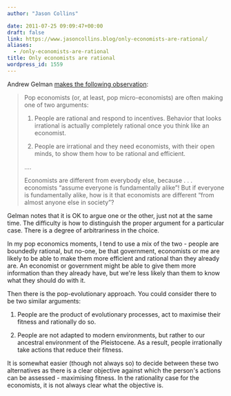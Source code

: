 ```yaml
---
author: "Jason Collins"

date: 2011-07-25 09:09:47+00:00
draft: false
link: https://www.jasoncollins.blog/only-economists-are-rational/
aliases:
  - /only-economists-are-rational
title: Only economists are rational
wordpress_id: 1559
---
```


Andrew Gelman [makes the following observation](http://andrewgelman.com/2011/07/one_of_the_easi/):


<blockquote>Pop economists (or, at least, pop micro-economists) are often making one of two arguments:

1. People are rational and respond to incentives. Behavior that looks irrational is actually completely rational once you think like an economist.

2. People are irrational and they need economists, with their open minds, to show them how to be rational and efficient.

....

Economists are different from everybody else, because . . . economists “assume everyone is fundamentally alike”! But if everyone is fundamentally alike, how is it that economists are different “from almost anyone else in society”?</blockquote>


Gelman notes that it is OK to argue one or the other, just not at the same time. The difficulty is how to distinguish the proper argument for a particular case. There is a degree of arbitrariness in the choice.

In my pop economics moments, I tend to use a mix of the two - people are boundedly rational, but no-one, be that government, economists or me are likely to be able to make them more efficient and rational than they already are. An economist or government might be able to give them more information than they already have, but we're less likely than them to know what they should do with it.

Then there is the pop-evolutionary approach. You could consider there to be two similar arguments:


1. People are the product of evolutionary processes, act to maximise their fitness and rationally do so.




2. People are not adapted to modern environments, but rather to our ancestral environment of the Pleistocene. As a result, people irrationally take actions that reduce their fitness.


It is somewhat easier (though not always so) to decide between these two alternatives as there is a clear objective against which the person's actions can be assessed - maximising fitness. In the rationality case for the economists, it is not always clear what the objective is.
